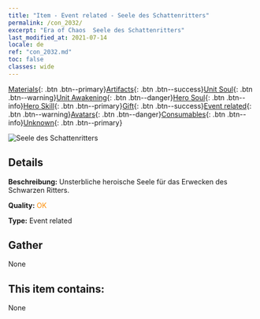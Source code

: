 ```yaml
---
title: "Item - Event related - Seele des Schattenritters"
permalink: /con_2032/
excerpt: "Era of Chaos  Seele des Schattenritters"
last_modified_at: 2021-07-14
locale: de
ref: "con_2032.md"
toc: false
classes: wide
---
```

 [Materials](/ItemsDE/){: .btn .btn--primary}[Artifacts](/ItemsDE/Artifacts/){: .btn .btn--success}[Unit Soul](/ItemsDE/UnitSoul/){: .btn .btn--warning}[Unit Awakening](/ItemsDE/UnitAwakening/){: .btn .btn--danger}[Hero Soul](/ItemsDE/HeroSoul/){: .btn .btn--info}[Hero Skill](/ItemsDE/HeroSkill/){: .btn .btn--primary}[Gift](/ItemsDE/Gift/){: .btn .btn--success}[Event related](/ItemsDE/Events/){: .btn .btn--warning}[Avatars](/ItemsDE/Avatars/){: .btn .btn--danger}[Consumables](/ItemsDE/Consumables/){: .btn .btn--info}[Unknown](/ItemsDE/Unknown/){: .btn .btn--primary}

 ![Seele des Schattenritters](/images/t/juexing_306.jpg)

## Details
 **Beschreibung:** Unsterbliche heroische Seele für das Erwecken des Schwarzen Ritters.

 **Quality:** <span style="color: #FF8C00">OK</span>

 **Type:** Event related

## Gather

  None

## This item contains:

  None

